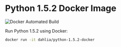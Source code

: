 Python 1.5.2 Docker Image
=========================

![![Docker Automated Build][badge]][dockerhub]

Run Python 1.5.2 using Docker:

~~~~~~~~ bash
docker run -it dahlia/python-1.5.2-docker
~~~~~~~~

[badge]: https://img.shields.io/docker/automated/dahlia/python-1.5.2-docker.svg
[dockerhub]: https://hub.docker.com/r/dahlia/python-1.5.2-docker/
